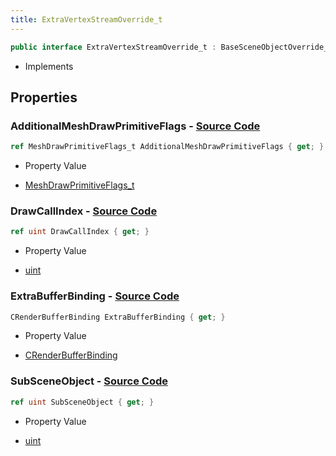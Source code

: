 ```yaml
---
title: ExtraVertexStreamOverride_t
---
```


```csharp
public interface ExtraVertexStreamOverride_t : BaseSceneObjectOverride_t, ISchemaClass<BaseSceneObjectOverride_t>, ISchemaClass<ExtraVertexStreamOverride_t>, ISchemaField, ISchemaClass, INativeHandle
```

- Implements

## Properties

### **AdditionalMeshDrawPrimitiveFlags** - [Source Code](https://github.com/swiftly-solution/swiftlys2/blob/main/managed/src/SwiftlyS2.Generated/Schemas/Interfaces/ExtraVertexStreamOverride_t.cs#L20)

```csharp
ref MeshDrawPrimitiveFlags_t AdditionalMeshDrawPrimitiveFlags { get; }
```

- Property Value

- [MeshDrawPrimitiveFlags_t](/docs/api/shared/schemadefinitions/meshdrawprimitiveflags_t)

### **DrawCallIndex** - [Source Code](https://github.com/swiftly-solution/swiftlys2/blob/main/managed/src/SwiftlyS2.Generated/Schemas/Interfaces/ExtraVertexStreamOverride_t.cs#L18)

```csharp
ref uint DrawCallIndex { get; }
```

- Property Value

- [uint](https://learn.microsoft.com/dotnet/api/system.uint32)

### **ExtraBufferBinding** - [Source Code](https://github.com/swiftly-solution/swiftlys2/blob/main/managed/src/SwiftlyS2.Generated/Schemas/Interfaces/ExtraVertexStreamOverride_t.cs#L22)

```csharp
CRenderBufferBinding ExtraBufferBinding { get; }
```

- Property Value

- [CRenderBufferBinding](/docs/api/shared/schemadefinitions/crenderbufferbinding)

### **SubSceneObject** - [Source Code](https://github.com/swiftly-solution/swiftlys2/blob/main/managed/src/SwiftlyS2.Generated/Schemas/Interfaces/ExtraVertexStreamOverride_t.cs#L16)

```csharp
ref uint SubSceneObject { get; }
```

- Property Value

- [uint](https://learn.microsoft.com/dotnet/api/system.uint32)

